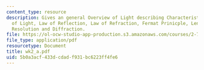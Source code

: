 ```yaml
---
content_type: resource
description: Gives an general Overview of Light describing Characteristics & Classification
  of Light, Law of Reflection, Law of Refraction, Fermat Prinicple, Lenses, Imaging,
  Resolution and Diffraction.
file: https://ol-ocw-studio-app-production.s3.amazonaws.com/courses/2-717j-optical-engineering-spring-2002/5b0a3acf433dcdadf931bc6223ff4fe6_wk2_a.pdf
file_type: application/pdf
resourcetype: Document
title: wk2_a.pdf
uid: 5b0a3acf-433d-cdad-f931-bc6223ff4fe6
---
```

